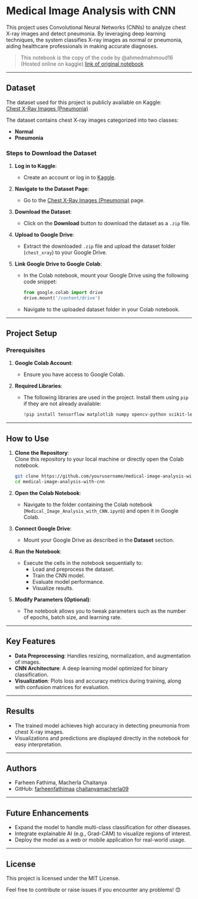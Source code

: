 # Medical Image Analysis with CNN  
This project uses Convolutional Neural Networks (CNNs) to analyze chest X-ray images and detect pneumonia. By leveraging deep learning techniques, the system classifies X-ray images as normal or pneumonia, aiding healthcare professionals in making accurate diagnoses.  

> This notebook is the copy of the code by @ahmedmahmoud16 (Hosted online on kaggle) [link of original notebook](https://www.kaggle.com/code/ahmedmahmoud16/medical-image-analysis-with-cnn/notebook)

---

## Dataset  

The dataset used for this project is publicly available on Kaggle:  
[Chest X-Ray Images (Pneumonia)](https://www.kaggle.com/datasets/paultimothymooney/chest-xray-pneumonia)  

The dataset contains chest X-ray images categorized into two classes:  
- **Normal**  
- **Pneumonia**  

### Steps to Download the Dataset  

1. **Log in to Kaggle**:  
   - Create an account or log in to [Kaggle](https://www.kaggle.com/).  

2. **Navigate to the Dataset Page**:  
   - Go to the [Chest X-Ray Images (Pneumonia)](https://www.kaggle.com/datasets/paultimothymooney/chest-xray-pneumonia) page.  

3. **Download the Dataset**:  
   - Click on the **Download** button to download the dataset as a `.zip` file.  

4. **Upload to Google Drive**:  
   - Extract the downloaded `.zip` file and upload the dataset folder (`chest_xray`) to your Google Drive.  

5. **Link Google Drive to Google Colab**:  
   - In the Colab notebook, mount your Google Drive using the following code snippet:  
     ```python  
     from google.colab import drive  
     drive.mount('/content/drive')  
     ```  
   - Navigate to the uploaded dataset folder in your Colab notebook.  

---

## Project Setup  

### Prerequisites  

1. **Google Colab Account**:  
   - Ensure you have access to Google Colab.  

2. **Required Libraries**:  
   - The following libraries are used in the project. Install them using `pip` if they are not already available:  
     ```bash  
     !pip install tensorflow matplotlib numpy opencv-python scikit-learn  
     ```  

---

## How to Use  

1. **Clone the Repository**:  
   Clone this repository to your local machine or directly open the Colab notebook.  
   ```bash  
   git clone https://github.com/yourusername/medical-image-analysis-with-cnn.git  
   cd medical-image-analysis-with-cnn  
   ```  

2. **Open the Colab Notebook**:  
   - Navigate to the folder containing the Colab notebook (`Medical_Image_Analysis_with_CNN.ipynb`) and open it in Google Colab.  

3. **Connect Google Drive**:  
   - Mount your Google Drive as described in the **Dataset** section.  

4. **Run the Notebook**:  
   - Execute the cells in the notebook sequentially to:  
     - Load and preprocess the dataset.  
     - Train the CNN model.  
     - Evaluate model performance.  
     - Visualize results.  

5. **Modify Parameters (Optional)**:  
   - The notebook allows you to tweak parameters such as the number of epochs, batch size, and learning rate.  

---

## Key Features  

- **Data Preprocessing**: Handles resizing, normalization, and augmentation of images.  
- **CNN Architecture**: A deep learning model optimized for binary classification.  
- **Visualization**: Plots loss and accuracy metrics during training, along with confusion matrices for evaluation.  

---

## Results  

- The trained model achieves high accuracy in detecting pneumonia from chest X-ray images.  
- Visualizations and predictions are displayed directly in the notebook for easy interpretation.  

---

## Authors
- Farheen Fathima, Macherla Chaitanya 
- GitHub: [farheenfathimaa](https://github.com/farheenfathimaa)
          [chaitanyamacherla09](https://github.com/chaitanyamacherla09)

---

## Future Enhancements  

- Expand the model to handle multi-class classification for other diseases.  
- Integrate explainable AI (e.g., Grad-CAM) to visualize regions of interest.  
- Deploy the model as a web or mobile application for real-world usage.  

---

## License  

This project is licensed under the MIT License.  

Feel free to contribute or raise issues if you encounter any problems! 😊
